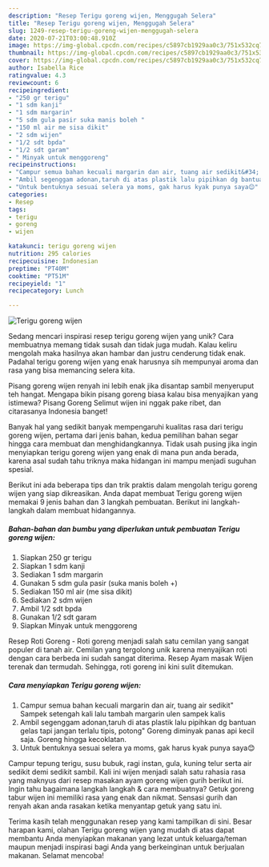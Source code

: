 ```yaml
---
description: "Resep Terigu goreng wijen, Menggugah Selera"
title: "Resep Terigu goreng wijen, Menggugah Selera"
slug: 1249-resep-terigu-goreng-wijen-menggugah-selera
date: 2020-07-21T03:00:48.910Z
image: https://img-global.cpcdn.com/recipes/c5897cb1929aa0c3/751x532cq70/terigu-goreng-wijen-foto-resep-utama.jpg
thumbnail: https://img-global.cpcdn.com/recipes/c5897cb1929aa0c3/751x532cq70/terigu-goreng-wijen-foto-resep-utama.jpg
cover: https://img-global.cpcdn.com/recipes/c5897cb1929aa0c3/751x532cq70/terigu-goreng-wijen-foto-resep-utama.jpg
author: Isabella Rice
ratingvalue: 4.3
reviewcount: 6
recipeingredient:
- "250 gr terigu"
- "1 sdm kanji"
- "1 sdm margarin"
- "5 sdm gula pasir suka manis boleh "
- "150 ml air me sisa dikit"
- "2 sdm wijen"
- "1/2 sdt bpda"
- "1/2 sdt garam"
- " Minyak untuk menggoreng"
recipeinstructions:
- "Campur semua bahan kecuali margarin dan air, tuang air sedikit&#34; Sampek setengah kali lalu tambah margarin ulen sampek kalis"
- "Ambil segenggam adonan,taruh di atas plastik lalu pipihkan dg bantuan gelas tapi jangan terlalu tipis, potong&#34; Goreng diminyak panas api kecil saja. Goreng hingga kecoklatan."
- "Untuk bentuknya sesuai selera ya moms, gak harus kyak punya saya😊"
categories:
- Resep
tags:
- terigu
- goreng
- wijen

katakunci: terigu goreng wijen 
nutrition: 295 calories
recipecuisine: Indonesian
preptime: "PT40M"
cooktime: "PT51M"
recipeyield: "1"
recipecategory: Lunch

---
```



![Terigu goreng wijen](https://img-global.cpcdn.com/recipes/c5897cb1929aa0c3/751x532cq70/terigu-goreng-wijen-foto-resep-utama.jpg)

Sedang mencari inspirasi resep terigu goreng wijen yang unik? Cara membuatnya memang tidak susah dan tidak juga mudah. Kalau keliru mengolah maka hasilnya akan hambar dan justru cenderung tidak enak. Padahal terigu goreng wijen yang enak harusnya sih mempunyai aroma dan rasa yang bisa memancing selera kita.

Pisang goreng wijen renyah ini lebih enak jika disantap sambil menyeruput teh hangat. Mengapa bikin pisang goreng biasa kalau bisa menyajikan yang istimewa? Pisang Goreng Selimut wijen ini nggak pake ribet, dan citarasanya Indonesia banget!

Banyak hal yang sedikit banyak mempengaruhi kualitas rasa dari terigu goreng wijen, pertama dari jenis bahan, kedua pemilihan bahan segar hingga cara membuat dan menghidangkannya. Tidak usah pusing jika ingin menyiapkan terigu goreng wijen yang enak di mana pun anda berada, karena asal sudah tahu triknya maka hidangan ini mampu menjadi suguhan spesial.


Berikut ini ada beberapa tips dan trik praktis dalam mengolah terigu goreng wijen yang siap dikreasikan. Anda dapat membuat Terigu goreng wijen memakai 9 jenis bahan dan 3 langkah pembuatan. Berikut ini langkah-langkah dalam membuat hidangannya.

<!--inarticleads1-->

##### Bahan-bahan dan bumbu yang diperlukan untuk pembuatan Terigu goreng wijen:

1. Siapkan 250 gr terigu
1. Siapkan 1 sdm kanji
1. Sediakan 1 sdm margarin
1. Gunakan 5 sdm gula pasir (suka manis boleh +)
1. Sediakan 150 ml air (me sisa dikit)
1. Sediakan 2 sdm wijen
1. Ambil 1/2 sdt bpda
1. Gunakan 1/2 sdt garam
1. Siapkan  Minyak untuk menggoreng


Resep Roti Goreng - Roti goreng menjadi salah satu cemilan yang sangat populer di tanah air. Cemilan yang tergolong unik karena menyajikan roti dengan cara berbeda ini sudah sangat diterima. Resep Ayam masak Wijen terenak dan termudah. Sehingga, roti goreng ini kini sulit ditemukan. 

<!--inarticleads2-->

##### Cara menyiapkan Terigu goreng wijen:

1. Campur semua bahan kecuali margarin dan air, tuang air sedikit&#34; Sampek setengah kali lalu tambah margarin ulen sampek kalis
1. Ambil segenggam adonan,taruh di atas plastik lalu pipihkan dg bantuan gelas tapi jangan terlalu tipis, potong&#34; Goreng diminyak panas api kecil saja. Goreng hingga kecoklatan.
1. Untuk bentuknya sesuai selera ya moms, gak harus kyak punya saya😊


Campur tepung terigu, susu bubuk, ragi instan, gula, kuning telur serta air sedikit demi sedikit sambil. Kali ini wijen menjadi salah satu rahasia rasa yang maknyus dari resep masakan ayam goreng wijen gurih berikut ini. Ingin tahu bagaimana langkah langkah &amp; cara membuatnya? Getuk goreng tabur wijen ini memiliki rasa yang enak dan nikmat. Sensasi gurih dan renyah akan anda rasakan ketika menyantap getuk yang satu ini. 

Terima kasih telah menggunakan resep yang kami tampilkan di sini. Besar harapan kami, olahan Terigu goreng wijen yang mudah di atas dapat membantu Anda menyiapkan makanan yang lezat untuk keluarga/teman maupun menjadi inspirasi bagi Anda yang berkeinginan untuk berjualan makanan. Selamat mencoba!
